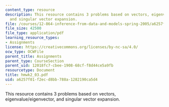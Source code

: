 ```yaml
---
content_type: resource
description: This resource contains 3 problems based on vectors, eigenvalue/eigenvector,
  and singular vector expansion.
file: /courses/12-864-inference-from-data-and-models-spring-2005/a6257f01f2ecd8bb788a1282190ca5d4_hmwk2_03.pdf
file_size: 42500
file_type: application/pdf
learning_resource_types:
- Assignments
license: https://creativecommons.org/licenses/by-nc-sa/4.0/
ocw_type: OCWFile
parent_title: Assignments
parent_type: CourseSection
parent_uid: 12018fc7-cbee-1908-68cf-f8d44ce5a9fb
resourcetype: Document
title: hmwk2_03.pdf
uid: a6257f01-f2ec-d8bb-788a-1282190ca5d4
---
```

This resource contains 3 problems based on vectors, eigenvalue/eigenvector, and singular vector expansion.